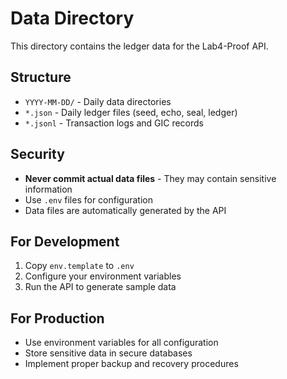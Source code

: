 # Data Directory

This directory contains the ledger data for the Lab4-Proof API.

## Structure

- `YYYY-MM-DD/` - Daily data directories
- `*.json` - Daily ledger files (seed, echo, seal, ledger)
- `*.jsonl` - Transaction logs and GIC records

## Security

- **Never commit actual data files** - They may contain sensitive information
- Use `.env` files for configuration
- Data files are automatically generated by the API

## For Development

1. Copy `env.template` to `.env`
2. Configure your environment variables
3. Run the API to generate sample data

## For Production

- Use environment variables for all configuration
- Store sensitive data in secure databases
- Implement proper backup and recovery procedures

